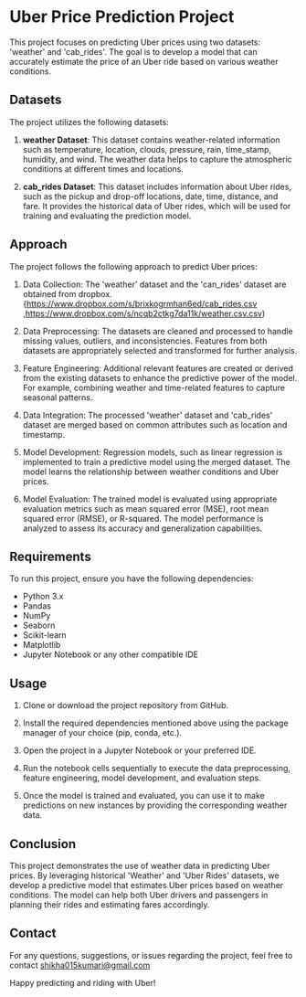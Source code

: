 # Uber Price Prediction Project

This project focuses on predicting Uber prices using two datasets: 'weather' and 'cab_rides'. The goal is to develop a model that can accurately estimate the price of an Uber ride based on various weather conditions.

## Datasets

The project utilizes the following datasets:

1. **weather Dataset**: This dataset contains weather-related information such as temperature, location, clouds, pressure, rain, time_stamp, humidity, and wind. The weather data helps to capture the atmospheric conditions at different times and locations.

2. **cab_rides Dataset**: This dataset includes information about Uber rides, such as the pickup and drop-off locations, date, time, distance, and fare. It provides the historical data of Uber rides, which will be used for training and evaluating the prediction model.

## Approach

The project follows the following approach to predict Uber prices:

1. Data Collection: The 'weather' dataset and the 'can_rides' dataset are obtained from dropbox.{https://www.dropbox.com/s/brixkogrmhan6ed/cab_rides.csv ,https://www.dropbox.com/s/ncqb2ctkg7da11k/weather.csv.csv)

2. Data Preprocessing: The datasets are cleaned and processed to handle missing values, outliers, and inconsistencies. Features from both datasets are appropriately selected and transformed for further analysis.

3. Feature Engineering: Additional relevant features are created or derived from the existing datasets to enhance the predictive power of the model. For example, combining weather and time-related features to capture seasonal patterns.

4. Data Integration: The processed 'weather' dataset and 'cab_rides' dataset are merged based on common attributes such as location and timestamp.

5. Model Development: Regression models, such as linear regression is implemented to train a predictive model using the merged dataset. The model learns the relationship between weather conditions and Uber prices.

6. Model Evaluation: The trained model is evaluated using appropriate evaluation metrics such as mean squared error (MSE), root mean squared error (RMSE), or R-squared. The model performance is analyzed to assess its accuracy and generalization capabilities.

## Requirements

To run this project, ensure you have the following dependencies:

- Python 3.x
- Pandas
- NumPy
- Seaborn
- Scikit-learn
- Matplotlib
- Jupyter Notebook or any other compatible IDE

## Usage

1. Clone or download the project repository from GitHub.

2. Install the required dependencies mentioned above using the package manager of your choice (pip, conda, etc.).

3. Open the project in a Jupyter Notebook or your preferred IDE.

4. Run the notebook cells sequentially to execute the data preprocessing, feature engineering, model development, and evaluation steps.

5. Once the model is trained and evaluated, you can use it to make predictions on new instances by providing the corresponding weather data.

## Conclusion

This project demonstrates the use of weather data in predicting Uber prices. By leveraging historical 'Weather' and 'Uber Rides' datasets, we develop a predictive model that estimates Uber prices based on weather conditions. The model can help both Uber drivers and passengers in planning their rides and estimating fares accordingly.


## Contact
For any questions, suggestions, or issues regarding the project, feel free to contact shikha015kumari@gmail.com

Happy predicting and riding with Uber!
